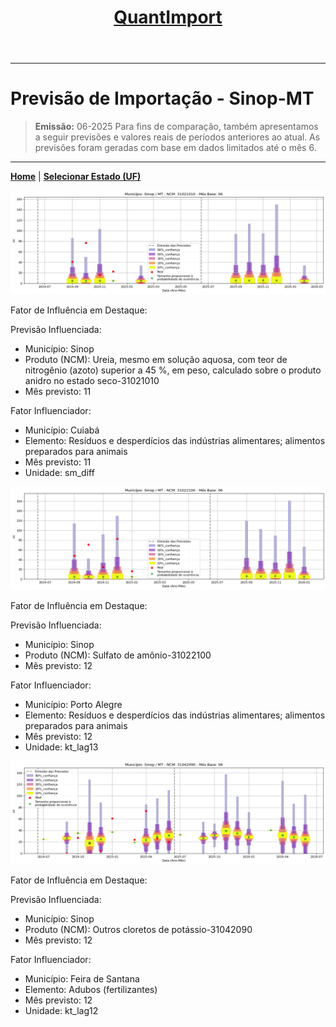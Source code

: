 <header>
    <h1><a href="https://quantimportbrazil.github.io/Sobre/">QuantImport</a></h1>
</header>

---

# Previsão de Importação - Sinop-MT

> **Emissão:** 06-2025
> Para fins de comparação, também apresentamos a seguir previsões e valores reais de períodos anteriores ao atual.
> As previsões foram geradas com base em dados limitados até o mês 6.

---

**[Home](https://quantimportbrazil.github.io/Sobre/)** | **[Selecionar Estado (UF)](https://quantimportbrazil.github.io/Unidades_Federativas/)**


![Gráfico de Previsão](31021010.png)

Fator de Influência em Destaque:

Previsão Influenciada:
- Município: Sinop
- Produto (NCM): Ureia, mesmo em solução aquosa, com teor de nitrogênio (azoto) superior a 45 %, em peso, calculado sobre o produto anidro no estado seco-31021010 
- Mês previsto: 11

Fator Influenciador:
- Município: Cuiabá
- Elemento: Resíduos e desperdícios das indústrias alimentares; alimentos preparados para animais
- Mês previsto: 11
- Unidade: sm_diff







![Gráfico de Previsão](31022100.png)

Fator de Influência em Destaque:

Previsão Influenciada:
- Município: Sinop
- Produto (NCM): Sulfato de amônio-31022100 
- Mês previsto: 12

Fator Influenciador:
- Município: Porto Alegre
- Elemento: Resíduos e desperdícios das indústrias alimentares; alimentos preparados para animais
- Mês previsto: 12
- Unidade: kt_lag13







![Gráfico de Previsão](31042090.png)

Fator de Influência em Destaque:

Previsão Influenciada:
- Município: Sinop
- Produto (NCM): Outros cloretos de potássio-31042090 
- Mês previsto: 12

Fator Influenciador:
- Município: Feira de Santana
- Elemento: Adubos (fertilizantes)
- Mês previsto: 12
- Unidade: kt_lag12





